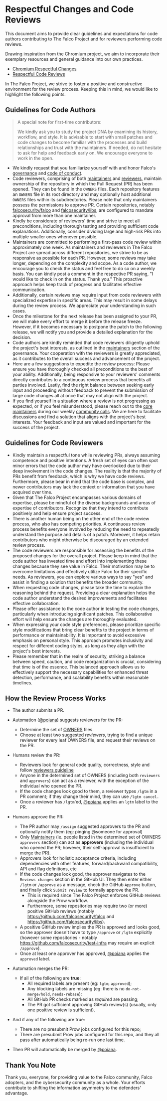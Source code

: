 # Respectful Changes and Code Reviews

This document aims to provide clear guidelines and expectations for code authors contributing to The Falco Project and for reviewers performing code reviews.

Drawing inspiration from the Chromium project, we aim to incorporate their exemplary resources and general guidance into our own practices.

- [Chromium Respectful Changes](https://chromium.googlesource.com/chromium/src/+/main/docs/cl_respect.md)
- [Respectful Code Reviews](https://chromium.googlesource.com/chromium/src/+/main/docs/cr_respect.md)

In The Falco Project, we strive to foster a positive and constructive environment for the review process. Keeping this in mind, we would like to highlight the following points.

## Guidelines for Code Authors

> A special note for first-time contributors:   
>
> We kindly ask you to study the project DNA by examining its history, workflow, and style. It is advisable to start with small patches and code changes to become familiar with the processes and build relationships and trust with the maintainers. If needed, do not hesitate to ask for help and feedback early on. We encourage everyone to work in the open.


- We kindly request that you familiarize yourself with and honor Falco's [governance](https://github.com/falcosecurity/evolution/blob/main/GOVERNANCE.md) and [code of conduct](https://github.com/falcosecurity/evolution/blob/main/CODE_OF_CONDUCT.md).
- Code reviewers, comprising of both [maintainers](https://github.com/falcosecurity/evolution/blob/main/GOVERNANCE.md#maintainers) and [reviewers](https://github.com/falcosecurity/evolution/blob/main/GOVERNANCE.md#reviewers), maintain ownership of the repository in which the Pull Request (PR) has been opened. They can be found in the `OWNERS` files. Each repository features an `OWNERS` file in its root directory and may optionally host additional `OWNERS` files within its subdirectories. Please note that only maintainers possess the permissions to approve PR. Certain repositories, notably [falcosecurity/falco](https://github.com/falcosecurity/falco) and [falcosecurity/libs](https://github.com/falcosecurity/libs), are configured to mandate approval from more than one maintainer.
- Kindly be considerate of reviewers' time and strive to meet all preconditions, including thorough testing and providing sufficient code explanations. Additionally, consider dividing large and high-risk PRs into multiple smaller ones whenever possible.
- Maintainers are committed to performing a first-pass code review within approximately one week. As maintainers and reviewers in The Falco Project are spread across different repositories, we strive to be as responsive as possible for each PR. However, some reviews may take longer, depending on the complexity and scope. As a code author, we encourage you to check the status and feel free to do so on a weekly basis. You can kindly post a comment in the respective PR saying, "I would like to check in on the status. Thank you." This proactive approach helps keep track of progress and facilitates effective communication.
- Additionally, certain reviews may require input from code reviewers with specialized expertise in specific areas. This may result in some delays during the review process. We appreciate your understanding in such cases.
- Once the milestone for the next release has been assigned to your PR, we will make every effort to merge it before the release freeze. However, if it becomes necessary to postpone the patch to the following release, we will notify you and provide a detailed explanation for the decision.
- Code authors are kindly reminded that code reviewers diligently uphold the project's best interests, as outlined in the [maintainers](https://github.com/falcosecurity/evolution/blob/main/GOVERNANCE.md#maintainers) section of the governance. Your cooperation with the reviewers is greatly appreciated, as it contributes to the overall success and advancement of the project.
- Here are a few suggestions to expedite the review process: Please ensure you have thoroughly checked all preconditions to the best of your ability. Additionally, being responsive to your reviewers' comments directly contributes to a continuous review process that benefits all parties involved. Lastly, find the right balance between seeking early input and proceeding without feedback to prevent the submission of large code changes all at once that may not align with the project.
- If you find yourself in a situation where a review is not progressing as expected, or if you feel misunderstood, please reach out to the [core maintainers](https://github.com/falcosecurity/evolution/blob/main/MAINTAINERS.md#core-maintainers) during our weekly [community calls](https://github.com/falcosecurity/community#community-calls). We are here to facilitate discussions and find a solution that aligns with the project's best interests. Your feedback and input are valued and important for the success of the project.


## Guidelines for Code Reviewers

- Kindly maintain a respectful tone while reviewing PRs, always assuming competence and positive intentions. A fresh set of eyes can often spot minor errors that the code author may have overlooked due to their deep involvement in the code changes. The reality is that the majority of PRs benefit from feedback, which is why we have code reviews. Furthermore, please bear in mind that the code base is complex, and newer contributors may lack the context or information that you have acquired over time.
- Given that The Falco Project encompasses various domains of expertise, please be mindful of the diverse backgrounds and areas of expertise of contributors. Recognize that they intend to contribute positively and help ensure project success.
- There is another human being on the other end of the code review process, who also has competing priorities. A continuous review process benefits everyone involved by reducing the need to repeatedly understand the purpose and details of a patch. Moreover, it helps retain contributors who might otherwise be discouraged by an extended review process.
- The code reviewers are responsible for assessing the benefits of the proposed changes for the overall project. Please keep in mind that the code author has invested time and effort into implementing these changes because they see value in Falco. Their motivation may be to overcome limitations and effectively utilize Falco for their specific needs. As reviewers, you can explore various ways to say "yes" and assist in finding a solution that benefits the broader community.
- When requesting code changes, please take the time to explain the reasoning behind the request. Providing a clear explanation helps the code author understand the desired improvements and facilitates effective collaboration.
- Please offer assistance to the code author in testing the code changes, particularly when introducing significant patches. This collaborative effort will help ensure the changes are thoroughly evaluated.
- When expressing your code style preferences, please prioritize specific style modifications that bring clear benefits to the project in terms of performance or maintainability. It is important to avoid excessive emphasis on personal style. This approach promotes inclusivity and respect for different coding styles, as long as they align with the project's best interests.
- Please remember that in the realm of security, striking a balance between speed, caution, and code reorganization is crucial, considering that time is of the essence. This balanced approach allows us to effectively support the necessary capabilities for enhanced threat detection, performance, and scalability benefits within reasonable timelines.

## How the Review Process Works

 - The author submits a PR.

- Automation ([@poiana](https://github.com/poiana)) suggests reviewers for the PR:

  - Determine the set of [OWNERS](https://github.com/falcosecurity/evolution/blob/main/GOVERNANCE.md#repository-ownership) files.
  - Choose at least two suggested *reviewers*, trying to find a unique reviewer for every leaf OWNERS file, and request their reviews on the PR. 
- Humans review the PR:
   - Reviewers look for general code quality, correctness, style and follow [reviewers guideline](#guidelines-for-code-reviewers)
   - Anyone in the determined set of OWNERS (including both `reviewers` and `approvers`) can act as a reviewer, with the exception of the individual who opened the PR.
   - If the code changes look good to them, a reviewer types `/lgtm` in a PR comment; if they change their mind, they can use `/lgtm cancel.`
   - Once a reviewer has `/lgtm`'ed, [@poiana](https://github.com/poiana) applies an `lgtm` label to the PR.

- Humans approve the PR:
  - The PR author may `/assign` suggested approvers to the PR and optionally notify them (eg: pinging @someone for approval)
  - Only [Maintainers](https://github.com/falcosecurity/evolution/blob/main/GOVERNANCE.md#maintainers) (ie. people listed in the determined set of OWNERS `approvers` section) can act as **approvers** (including the individual who opened the PR; however, their self-approval is insufficient to merge the PR). 
  - Approvers look for holistic acceptance criteria, including dependencies with other features, forward/backward compatibility, API and flag definitions, etc
  -  If the code changes look good, the approver navigates to the `Reviews changes` section in the GitHub UI. They then enter either `/lgtm` or `/approve` as a message, check the GitHub `Approve` button, and finally click `Submit review` to formally approve the PR.
     - This is required since The Falco Project enforces GitHub reviews alongside the Prow workflow.
     - Furthermore, some repositories may require two (or more) positive GitHub reviews (notably https://github.com/falcosecurity/falco and https://github.com/falcosecurity/libs).
  - A positive GitHub review implies the PR is approved and looks good, so the approver doesn't have to type `/approve` or `/lgtm` explicitly (however some repositories - notably https://github.com/falcosecurity/test-infra may require an explicit `/approve`).
  - Once at least one approver has approved, [@poiana](https://github.com/poiana) applies the `approved` label.

- Automation merges the PR: 
  - If all of the following are **true**:
    - All required labels are present (eg: `lgtm`, `approved`);
    - Any blocking labels are missing  (eg: there is no `do-not-merge/hold`, `needs-rebase`):
    - All GitHub PR checks marked as _required_ are passing;
    - The PR got sufficient approving GitHub review(s) (usually, only one positive review is sufficient).
 - And if any of the following are true:
    - There are no presubmit Prow jobs configured for this repo; 
    - There are presubmit Prow jobs configured for this repo, and they all pass after automatically being re-run one last time. 
  - Then PR will automatically be merged by [@poiana](https://github.com/poiana).

## Thank You Note

Thank you, everyone, for providing value to the Falco community, Falco adopters, and the cybersecurity community as a whole. Your efforts contribute to shifting the information asymmetry to the defenders' advantage.
